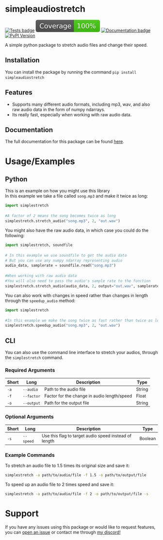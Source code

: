 
# simpleaudiostretch
[![Tests badge](https://github.com/Mews/simpleaudiostretch/actions/workflows/run_tests.yml/badge.svg)](https://github.com/Mews/simpleaudiostretch/actions/workflows/run_tests.yml)
[![Coverage badge](https://raw.githubusercontent.com/Mews/simpleaudiostretch/python-coverage-comment-action-data/badge.svg)](https://htmlpreview.github.io/?https://github.com/Mews/simpleaudiostretch/blob/python-coverage-comment-action-data/htmlcov/index.html)
[![Documentation badge](https://readthedocs.org/projects/simpleaudiostretch/badge/?version=latest&style=flat-default)](https://simpleaudiostretch.readthedocs.io/en/latest/simplestretch.html)
[![PyPI Version](https://badge.fury.io/py/simpleaudiostretch.svg)](https://pypi.python.org/pypi/simpleaudiostretch)

A simple python package to stretch audio files and change their speed.

## Installation

You can install the package by running the command `pip install simpleaudiostretch`

##  Features

- Supports many different audio formats, including mp3, wav, and also raw audio data in the form of numpy ndarrays.
- Its really fast, especially when working with raw audio data.
## Documentation

The full documentation for this package can be found [here](https://simpleaudiostretch.readthedocs.io/en/latest/simplestretch.html).
# Usage/Examples
## Python
This is an example on how you might use this library\
In this example we take a file called `song.mp3` and make it twice as long:
```python
import simplestretch

#A factor of 2 means the song becomes twice as long
simplestretch.stretch_audio("song.mp3", 2, "out.wav")
```

You might also have the raw audio data, in which case you could do the following:
```python
import simplestretch, soundfile

# In this example we use soundfile to get the audio data
# But you can use any numpy ndarray representing audio
audio_data, samplerate = soundfile.read("song.mp3")

#When working with raw audio data
#You will also need to pass the audio's sample rate to the function
simplestretch.stretch_audio(audio_data, 2, output="out.wav", samplerate=samplerate)
```

You can also work with changes in speed rather than changes in length through the `speedup_audio` method:
```python
import simplestretch

#In this example we make the song twice as fast rather than twice as long
simplestretch.speedup_audio("song.mp3", 2, "out.wav")
```
## CLI

You can also use the command line interface to stretch your audios, through the `simplestretch` command.

### Required Arguments

| Short | Long       | Description                       | Type   |
|-------|------------|-----------------------------------|--------|
| `-a`  | `--audio`  | Path to the audio file            | String |
| `-f`  | `--factor` | Factor for the change in audio length/speed   | Float  |
| `-o`  | `--output` | Path for the output file          | String |

### Optional Arguments

| Short | Long      | Description                        | Type    |
|-------|-----------|------------------------------------|---------|
| `-s`  | `--speed` | Use this flag to target audio speed instead of length | Boolean |

### Example Commands

To stretch an audio file to 1.5 times its original size and save it:

```sh
simplestretch -a path/to/audio/file -f 1.5 -o path/to/output/file
```

To speed up an audio file to 2 times speed and save it:

```sh
simplestretch -a path/to/audio/file -f 2 -o path/to/output/file -s
```
# Support
If you have any issues using this package or would like to request features, you can [open an issue](https://github.com/Mews/simpleaudiostretch/issues/new) or contact me through [my discord!](https://discord.com/users/467268976523739157)

